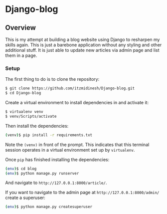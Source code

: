# Django-blog

## Overview
This is my attempt at building a blog website using Django to resharpen my skills again. This is just a barebone application without any styling and other additional stuff. It is just able to update new articles via admin page and list them in a page.

### Setup

The first thing to do is to clone the repository:

```sh
$ git clone https://github.com/itzmidinesh/Django-blog.git
$ cd Django-blog
```

Create a virtual environment to install dependencies in and activate it:

```sh
$ virtualenv venv
$ venv/Scripts/activate
```

Then install the dependencies:

```sh
(venv)$ pip install -r requirements.txt
```
Note the `(venv)` in front of the prompt. This indicates that this terminal
session operates in a virtual environment set up by `virtualenv`.

Once `pip` has finished installing the dependencies:
```sh
(env)$ cd blog
(env)$ python manage.py runserver
```
And navigate to `http://127.0.0.1:8000/article/`.

If you want to navigate to the admin page at `http://127.0.0.1:8000/admin/` create a superuser:
```sh
(env)$ python manage.py createsuperuser
```